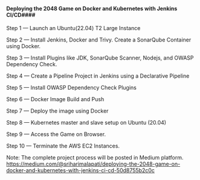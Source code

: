 #### Deploying the 2048 Game on Docker and Kubernetes with Jenkins CI/CD####


Step 1 — Launch an Ubuntu(22.04) T2 Large Instance

Step 2 — Install Jenkins, Docker and Trivy. Create a SonarQube Container using Docker.

Step 3 — Install Plugins like JDK, SonarQube Scanner, Nodejs, and OWASP Dependency Check.

Step 4 — Create a Pipeline Project in Jenkins using a Declarative Pipeline

Step 5 — Install OWASP Dependency Check Plugins

Step 6 — Docker Image Build and Push

Step 7 — Deploy the image using Docker

Step 8 — Kubernetes master and slave setup on Ubuntu (20.04)

Step 9 — Access the Game on Browser.

Step 10 — Terminate the AWS EC2 Instances.

Note: The complete project process will be posted in Medium platform.
https://medium.com/@sriharimalapati/deploying-the-2048-game-on-docker-and-kubernetes-with-jenkins-ci-cd-50d8755b2c0c
